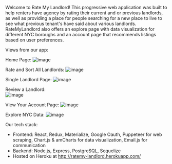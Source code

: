 Welcome to Rate My Landlord! This progressive web application was built to help renters have agency by rating their current and or previous landlords, as well as providing a place for people searching for a new place to live to see what previous tenant's have said about various landlords. RateMyLandlord also offers an explore page with data visualization for different NYC boroughs and an account page that recommends listings based on user preferences.

Views from our app:

Home Page:
![image](https://user-images.githubusercontent.com/75490848/114063565-c1c60b80-9866-11eb-912c-c0462c7f1948.png)

Rate and Sort All Landlords:
![image](https://user-images.githubusercontent.com/75490848/114064301-7fe99500-9867-11eb-858a-357c60e4d2b1.png)

Single Landlord Page: 
![image](https://user-images.githubusercontent.com/75490848/114064276-76602d00-9867-11eb-888c-740d369bbbc3.png)

Review a Landlord: 
<br/>
![image](https://user-images.githubusercontent.com/75490848/114064355-8c6ded80-9867-11eb-83c8-6adaf98eb2b4.png)

View Your Account Page: 
![image](https://user-images.githubusercontent.com/75490848/114064399-9b54a000-9867-11eb-97d7-98ed76421953.png)

Explore NYC Data: 
![image](https://user-images.githubusercontent.com/75490848/114064430-a4de0800-9867-11eb-91a1-ad5136794c6b.png)






Our tech stack:

- Frontend: React, Redux, Materialize, Google Oauth, Puppeteer for web scraping, Chart.js & amCharts for data visualization, Email.js for communication
- Backend: Node.js, Express, PostgreSQL, Sequelize
- Hosted on Heroku at http://ratemy-landlord.herokuapp.com/
